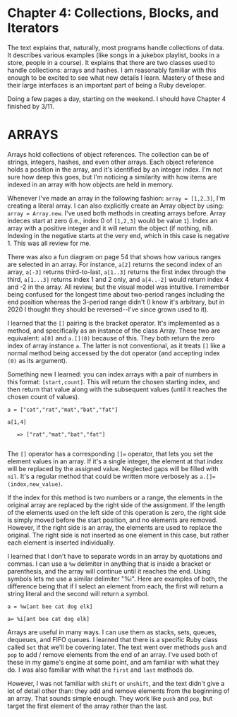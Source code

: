 # Chapter 4: Collections, Blocks, and Iterators

The text explains that, naturally, most programs handle collections of data. It describes various examples (like songs in a jukebox playlist, books in a store, people in a course). It explains that there are two classes used to handle collections: arrays and hashes. I am reasonably familiar with this enough to be excited to see what new details I learn. Mastery of these and their large interfaces is an important part of being a Ruby developer.

Doing a few pages a day, starting on the weekend. I should have Chapter 4 finished by 3/11. 

# ARRAYS

Arrays hold collections of object references. The collection can be of strings, integers, hashes, and even other arrays. Each object reference holds a position in the array, and it's identified by an integer index. I'm not sure how deep this goes, but I'm noticing a similarity with how items are indexed in an array with how objects are held in memory. 

Whenever I've made an array in the following fashion: `array = [1,2,3]`, I'm creating a literal array. I can also explicitly create an Array object by using: `array = Array.new`. I've used both methods in creating arrays before. Array indeces start at zero (i.e., index 0 of `[1,2,3]` would be value `1`). Index an array with a positive integer and it will return the object (if nothing, nil). Indexing in the negative starts at the very end, which in this case is negative 1. This was all review for me. 

There was also a fun diagram on page 54 that shows how various ranges are selected in an array. For instance, `a[2]` returns the second index of an array, `a[-3]` returns third-to-last, `a[1..3]` returns the first index through the third, `a[1...3]` returns index 1 and 2 only, and `a[4..-2]` would return index 4 and -2 in the array. All review, but the visual model was intuitive. I remember being confused for the longest time about two-period ranges including the end position whereas the 3-period range didn't (I know it's arbitrary, but in 2020 I thought they should be reversed--I've since grown used to it). 

I learned that the `[]` pairing is the bracket operator. It's implemented as a method, and specifically as an instance of the class Array. These two are equivalent: `a[0]` and `a.[](0)` because of this. They both return the zero index of array instance `a`. The latter is not conventional, as it treats `[]` like a normal method being accessed by the dot operator (and accepting index `(0)` as its argument).

Something new I learned: you can index arrays with a pair of numbers in this format: `[start,count]`. This will return the chosen starting index, and then return that value along with the subsequent values (until it reaches the chosen count of values). 



```
a = ["cat","rat","mat","bat","fat"]

a[1,4]

   => ["rat","mat","bat","fat"]
   
```

The `[]` operator has a corresponding `[]=` operator, that lets you set the element values in an array. If it's a single integer, the element at that index will be replaced by the assigned value. Neglected gaps will be filled with `nil`. It's a regular method that could be written more verbosely as `a.[]=(index,new_value)`. 

If the index for this method is two numbers or a range, the elements in the original array are replaced by the right side of the assignment. If the length of the elements used on the left side of this operation is zero, the right side is simply moved before the start position, and no elements are removed. However, if the right side is an array, the elements are used to replace the original. The right side is not inserted as one element in this case, but rather each element is inserted individually. 

I learned that I don't have to separate words in an array by quotations and commas. I can use a `%w` delimiter in anything that is inside a bracket or parenthesis, and the array will continue until it reaches the end. Using symbols lets me use a similar delimiter "%i". Here are examples of both, the difference being that if I select an element from each, the first will return a string literal and the second will return a symbol. 


` a = %w[ant bee cat dog elk] ` 

` a= %i[ant bee cat dog elk] `


Arrays are useful in many ways. I can use them as stacks, sets, queues, dequeues, and FIFO queues. I learned that there is a specific Ruby class called `Set` that we'll be covering later. The text went over methods `push` and `pop` to add / remove elements from the end of an array. I've used both of these in my game's engine at some point, and am familiar with what they do. I was also familiar with what the `first` and `last` methods do. 

However, I was not familiar with `shift` or `unshift`, and the text didn't give a lot of detail other than: they add and remove elements from the beginning of an array. That sounds simple enough. They work like `push` and `pop`, but target the first element of the array rather than the last. 
